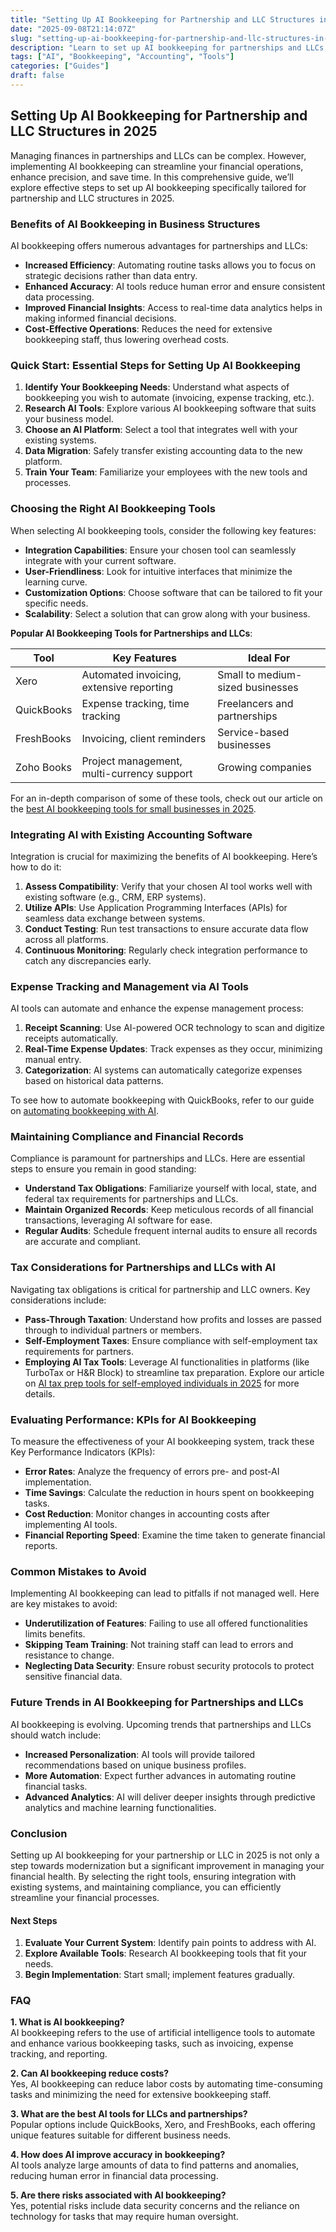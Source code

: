 ```yaml
---
title: "Setting Up AI Bookkeeping for Partnership and LLC Structures in 2025"
date: "2025-09-08T21:14:07Z"
slug: "setting-up-ai-bookkeeping-for-partnership-and-llc-structures-in-2025"
description: "Learn to set up AI bookkeeping for partnerships and LLCs, streamline financial management, and enhance accuracy with practical tips."
tags: ["AI", "Bookkeeping", "Accounting", "Tools"]
categories: ["Guides"]
draft: false
---
```


## Setting Up AI Bookkeeping for Partnership and LLC Structures in 2025

Managing finances in partnerships and LLCs can be complex. However, implementing AI bookkeeping can streamline your financial operations, enhance precision, and save time. In this comprehensive guide, we’ll explore effective steps to set up AI bookkeeping specifically tailored for partnership and LLC structures in 2025.

### Benefits of AI Bookkeeping in Business Structures

AI bookkeeping offers numerous advantages for partnerships and LLCs:

- **Increased Efficiency**: Automating routine tasks allows you to focus on strategic decisions rather than data entry.
- **Enhanced Accuracy**: AI tools reduce human error and ensure consistent data processing.
- **Improved Financial Insights**: Access to real-time data analytics helps in making informed financial decisions.
- **Cost-Effective Operations**: Reduces the need for extensive bookkeeping staff, thus lowering overhead costs.

### Quick Start: Essential Steps for Setting Up AI Bookkeeping

1. **Identify Your Bookkeeping Needs**: Understand what aspects of bookkeeping you wish to automate (invoicing, expense tracking, etc.).
2. **Research AI Tools**: Explore various AI bookkeeping software that suits your business model.
3. **Choose an AI Platform**: Select a tool that integrates well with your existing systems.
4. **Data Migration**: Safely transfer existing accounting data to the new platform.
5. **Train Your Team**: Familiarize your employees with the new tools and processes.

### Choosing the Right AI Bookkeeping Tools

When selecting AI bookkeeping tools, consider the following key features:

- **Integration Capabilities**: Ensure your chosen tool can seamlessly integrate with your current software.
- **User-Friendliness**: Look for intuitive interfaces that minimize the learning curve.
- **Customization Options**: Choose software that can be tailored to fit your specific needs.
- **Scalability**: Select a solution that can grow along with your business.

**Popular AI Bookkeeping Tools for Partnerships and LLCs**:

| Tool               | Key Features                                      | Ideal For                          |
|--------------------|--------------------------------------------------|-------------------------------------|
| Xero                | Automated invoicing, extensive reporting          | Small to medium-sized businesses    |
| QuickBooks         | Expense tracking, time tracking                   | Freelancers and partnerships         |
| FreshBooks         | Invoicing, client reminders                        | Service-based businesses             |
| Zoho Books         | Project management, multi-currency support       | Growing companies                    |

For an in-depth comparison of some of these tools, check out our article on the [best AI bookkeeping tools for small businesses in 2025](/posts/best-ai-bookkeeping-tools-for-small-businesses-2025/).

### Integrating AI with Existing Accounting Software

Integration is crucial for maximizing the benefits of AI bookkeeping. Here’s how to do it:

1. **Assess Compatibility**: Verify that your chosen AI tool works well with existing software (e.g., CRM, ERP systems).
2. **Utilize APIs**: Use Application Programming Interfaces (APIs) for seamless data exchange between systems.
3. **Conduct Testing**: Run test transactions to ensure accurate data flow across all platforms.
4. **Continuous Monitoring**: Regularly check integration performance to catch any discrepancies early.

### Expense Tracking and Management via AI Tools

AI tools can automate and enhance the expense management process:

1. **Receipt Scanning**: Use AI-powered OCR technology to scan and digitize receipts automatically.
2. **Real-Time Expense Updates**: Track expenses as they occur, minimizing manual entry.
3. **Categorization**: AI systems can automatically categorize expenses based on historical data patterns.

To see how to automate bookkeeping with QuickBooks, refer to our guide on [automating bookkeeping with AI](https://www.example.com/posts/how-to-automate-bookkeeping-with-ai-quickbooks-receipt-ocr/).

### Maintaining Compliance and Financial Records

Compliance is paramount for partnerships and LLCs. Here are essential steps to ensure you remain in good standing:

- **Understand Tax Obligations**: Familiarize yourself with local, state, and federal tax requirements for partnerships and LLCs.
- **Maintain Organized Records**: Keep meticulous records of all financial transactions, leveraging AI software for ease.
- **Regular Audits**: Schedule frequent internal audits to ensure all records are accurate and compliant.

### Tax Considerations for Partnerships and LLCs with AI

Navigating tax obligations is critical for partnership and LLC owners. Key considerations include:

- **Pass-Through Taxation**: Understand how profits and losses are passed through to individual partners or members.
- **Self-Employment Taxes**: Ensure compliance with self-employment tax requirements for partners.
- **Employing AI Tax Tools**: Leverage AI functionalities in platforms (like TurboTax or H&R Block) to streamline tax preparation. Explore our article on [AI tax prep tools for self-employed individuals in 2025](/posts/ai-tax-prep-tools-for-self-employed-in-2025/) for more details.

### Evaluating Performance: KPIs for AI Bookkeeping

To measure the effectiveness of your AI bookkeeping system, track these Key Performance Indicators (KPIs):

- **Error Rates**: Analyze the frequency of errors pre- and post-AI implementation.
- **Time Savings**: Calculate the reduction in hours spent on bookkeeping tasks.
- **Cost Reduction**: Monitor changes in accounting costs after implementing AI tools.
- **Financial Reporting Speed**: Examine the time taken to generate financial reports.

### Common Mistakes to Avoid

Implementing AI bookkeeping can lead to pitfalls if not managed well. Here are key mistakes to avoid:

- **Underutilization of Features**: Failing to use all offered functionalities limits benefits.
- **Skipping Team Training**: Not training staff can lead to errors and resistance to change.
- **Neglecting Data Security**: Ensure robust security protocols to protect sensitive financial data.

### Future Trends in AI Bookkeeping for Partnerships and LLCs

AI bookkeeping is evolving. Upcoming trends that partnerships and LLCs should watch include:

- **Increased Personalization**: AI tools will provide tailored recommendations based on unique business profiles.
- **More Automation**: Expect further advances in automating routine financial tasks.
- **Advanced Analytics**: AI will deliver deeper insights through predictive analytics and machine learning functionalities.

### Conclusion

Setting up AI bookkeeping for your partnership or LLC in 2025 is not only a step towards modernization but a significant improvement in managing your financial health. By selecting the right tools, ensuring integration with existing systems, and maintaining compliance, you can efficiently streamline your financial processes.

#### Next Steps

1. **Evaluate Your Current System**: Identify pain points to address with AI.
2. **Explore Available Tools**: Research AI bookkeeping tools that fit your needs.
3. **Begin Implementation**: Start small; implement features gradually.

### FAQ

**1. What is AI bookkeeping?**  
AI bookkeeping refers to the use of artificial intelligence tools to automate and enhance various bookkeeping tasks, such as invoicing, expense tracking, and reporting.

**2. Can AI bookkeeping reduce costs?**  
Yes, AI bookkeeping can reduce labor costs by automating time-consuming tasks and minimizing the need for extensive bookkeeping staff.

**3. What are the best AI tools for LLCs and partnerships?**  
Popular options include QuickBooks, Xero, and FreshBooks, each offering unique features suitable for different business needs.

**4. How does AI improve accuracy in bookkeeping?**  
AI tools analyze large amounts of data to find patterns and anomalies, reducing human error in financial data processing.

**5. Are there risks associated with AI bookkeeping?**  
Yes, potential risks include data security concerns and the reliance on technology for tasks that may require human oversight.
